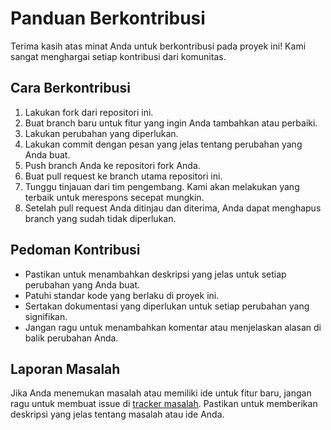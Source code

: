 # Panduan Berkontribusi

Terima kasih atas minat Anda untuk berkontribusi pada proyek ini! Kami sangat menghargai setiap kontribusi dari komunitas.

## Cara Berkontribusi

1. Lakukan fork dari repositori ini.
2. Buat branch baru untuk fitur yang ingin Anda tambahkan atau perbaiki.
3. Lakukan perubahan yang diperlukan.
4. Lakukan commit dengan pesan yang jelas tentang perubahan yang Anda buat.
5. Push branch Anda ke repositori fork Anda.
6. Buat pull request ke branch utama repositori ini.
7. Tunggu tinjauan dari tim pengembang. Kami akan melakukan yang terbaik untuk merespons secepat mungkin.
8. Setelah pull request Anda ditinjau dan diterima, Anda dapat menghapus branch yang sudah tidak diperlukan.

## Pedoman Kontribusi

- Pastikan untuk menambahkan deskripsi yang jelas untuk setiap perubahan yang Anda buat.
- Patuhi standar kode yang berlaku di proyek ini.
- Sertakan dokumentasi yang diperlukan untuk setiap perubahan yang signifikan.
- Jangan ragu untuk menambahkan komentar atau menjelaskan alasan di balik perubahan Anda.

## Laporan Masalah

Jika Anda menemukan masalah atau memiliki ide untuk fitur baru, jangan ragu untuk membuat issue di [tracker masalah](https://github.com/1amkaizen/BookFinderBot-webhook/issues). Pastikan untuk memberikan deskripsi yang jelas tentang masalah atau ide Anda.

## Lisensi

Dengan berkontribusi pada proyek ini, Anda menyetujui lisensi [MIT](LICENSE) yang berlaku.
